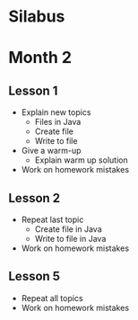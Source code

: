 # Silabus

# Month 2

## Lesson 1
- Explain new topics
  - Files in Java
  - Create file
  - Write to file
- Give a warm-up
  - Explain warm up solution
- Work on homework mistakes

## Lesson 2
- Repeat last topic
  - Create file in Java
  - Write to file in Java
- Work on homework mistakes

## Lesson 5
- Repeat all topics
- Work on homework mistakes
